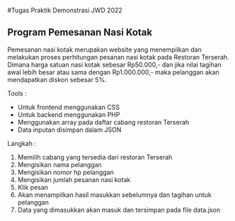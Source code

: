 #Tugas Praktik Demonstrasi JWD 2022

## Program Pemesanan Nasi Kotak
Pemesanan nasi kotak merupakan website yang menempilkan dan melakukan proses perhitungan pesanan nasi kotak pada Restoran Terserah.
Dimana harga satuan nasi kotak sebesar Rp50.000,- dan jika nilai tagihan awal lebih besar atau sama dengan Rp1.000.000,- maka pelanggan akan mendapatkan diskon sebesar 5%.

Tools : 
- Untuk frontend menggunakan CSS
- Untuk backend menggunakan PHP 
- Menggunakan array pada daftar cabang restoran Terserah 
- Data inputan disimpan dalam JSON 

Langkah : 
1. Memilih cabang yang tersedia dari restoran Terserah 
2. Mengisikan nama pelanggan 
3. Mengisikan nomor hp pelanggan 
4. Mengisikan jumlah pesanan nasi kotak 
5. Klik pesan
6. Akan menampilkan hasil masukkan sebelumnya dan tagihan untuk pelanggan 
7. Data yang dimasukkan akan masuk dan tersimpan pada file data.json
